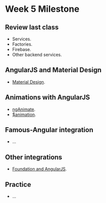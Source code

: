 Week 5 Milestone
===================

## Review last class

* Services.
* Factories.
* Firebase.
* Other backend services.

## AngularJS and Material Design

* [Material Design](https://material.angularjs.org/#/).

## Animations with AngularJS

* [ngAnimate](https://docs.angularjs.org/api/ngAnimate).
* [$animation](https://docs.angularjs.org/api/ng/type/angular.Module).

## Famous-Angular integration

* ...

## Other integrations

* [Foundation and AngularJS](http://zurb.com/article/1345/design-amazing-single-page-apps-with-the-).

## Practice

* ...